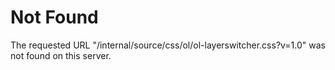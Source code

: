 # Not Found
The requested URL "/internal/source/css/ol/ol-layerswitcher.css?v=1.0" was not found on this server.
